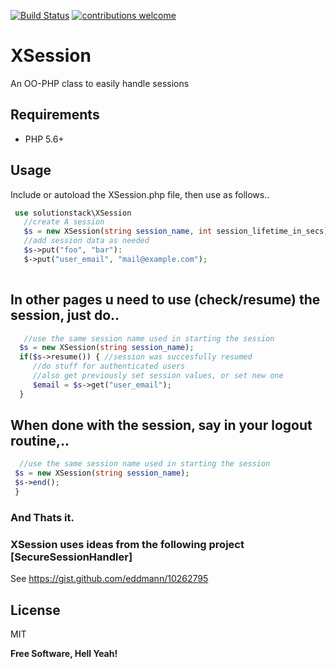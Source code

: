 [![Build Status](https://travis-ci.org/solutionstack/XSession.svg?branch=master)](https://travis-ci.org/solutionstack/XSession)
[![contributions welcome](https://img.shields.io/badge/contributions-welcome-brightgreen.svg?style=flat)](https://github.com/dwyl/esta/issues)


# XSession
An OO-PHP class to easily handle sessions 

## Requirements
 - PHP 5.6+

## Usage
 Include or autoload the XSession.php file, then use as follows..
 
 ```php
  use solutionstack\XSession
    //create A session
    $s = new XSession(string session_name, int session_lifetime_in_secs);
    //add session data as needed
    $s->put("foo", "bar"):
    $->put("user_email", "mail@example.com");
    
 ```
 ## In other pages u need to use (check/resume) the session, just do..
 
 ```php
    //use the same session name used in starting the session
   $s = new XSession(string session_name);
   if($s->resume()) { //session was succesfully resumed
      //do stuff for authenticated users
      //also get previously set session values, or set new one
      $email = $s->get("user_email");
   }
 
 ```
 ## When done with the session, say in your logout routine,..
 
  ```php
    //use the same session name used in starting the session
   $s = new XSession(string session_name);
   $s->end();
   }
 
 ```
 ### And Thats it.
 
 ### XSession uses ideas from the following project [SecureSessionHandler] 
 See  https://gist.github.com/eddmann/10262795    
 
 License
 ----

 MIT


 **Free Software, Hell Yeah!**
 
